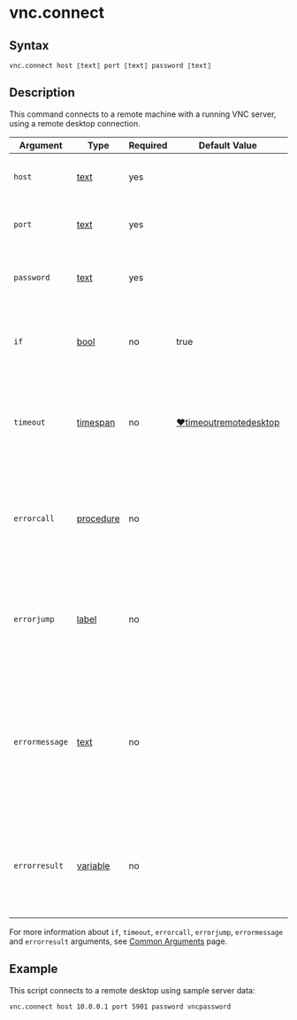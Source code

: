 # vnc.connect

## Syntax

```G1ANT
vnc.connect host ⟦text⟧ port ⟦text⟧ password ⟦text⟧
```

## Description

This command connects to a remote machine with a running VNC server, using a remote desktop connection.

| Argument | Type | Required | Default Value | Description |
| -------- | ---- | -------- | ------------- | ----------- |
|`host`| [text](../../G1ANT.Language/Structures/TextStructure.md) | yes |   | IP or URL address of the remote machine |
|`port`| [text](../../G1ANT.Language/Structures/TextStructure.md) | yes|  | Port used to connect to the remote machine |
|`password`| [text](../../G1ANT.Language/Structures/TextStructure.md) | yes|  | Password used to connect to the remote machine               |
| `if`           | [bool](../../G1ANT.Language/Structures/BooleanStructure.md) | no       | true                                                        | Executes the command only if a specified condition is true   |
|`timeout`| [timespan](../../G1ANT.Language/Structures/TimeSpanStructure.md) | no | [♥timeoutremotedesktop](../Variables/TimeoutRemoteDesktopVariable.md) | Specifies time in milliseconds for G1ANT.Robot to wait for the command to be executed |
| `errorcall`    | [procedure](../../G1ANT.Language/Structures/ProcedureStructure.md) | no       |                                                             | Name of a procedure to call when the command throws an exception or when a given `timeout` expires |
| `errorjump`    | [label](../../G1ANT.Language/Structures/LabelStructure.md) | no       |                                                             | Name of the label to jump to when the command throws an exception or when a given `timeout` expires |
| `errormessage` | [text](../../G1ANT.Language/Structures/TextStructure.md) | no       |                                                             | A message that will be shown in case the command throws an exception or when a given `timeout` expires, and no `errorjump` argument is specified |
| `errorresult`  | [variable](../../G1ANT.Language/Structures/VariableStructure.md) | no       |                                                             | Name of a variable that will store the returned exception. The variable will be of [error](../../G1ANT.Language/Structures/ErrorStructure.md) structure  |

For more information about `if`, `timeout`, `errorcall`, `errorjump`, `errormessage` and `errorresult` arguments, see [Common Arguments](../../../appendices/common-arguments.md) page.

## Example

This script connects to a remote desktop using sample server data:

```G1ANT
vnc.connect host 10.0.0.1 port 5901 password vncpassword
```
